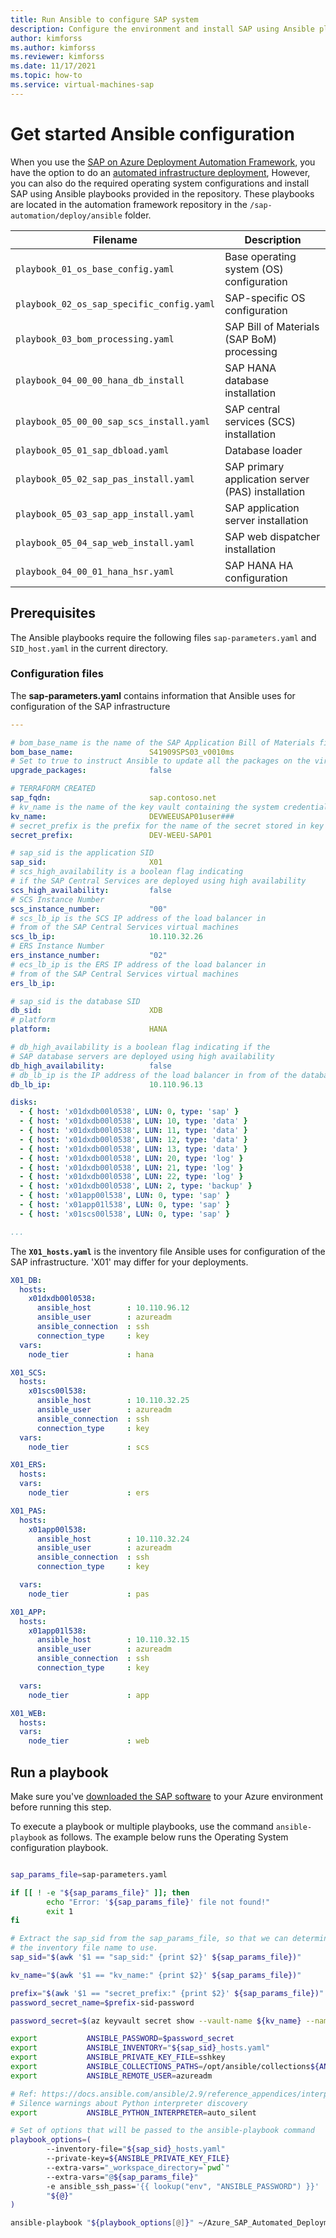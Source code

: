 ```yaml
---
title: Run Ansible to configure SAP system
description: Configure the environment and install SAP using Ansible playbooks with the SAP on Azure Deployment Automation Framework.
author: kimforss
ms.author: kimforss
ms.reviewer: kimforss
ms.date: 11/17/2021
ms.topic: how-to
ms.service: virtual-machines-sap
---
```


# Get started Ansible configuration

When you use the [SAP on Azure Deployment Automation Framework](automation-deployment-framework.md), you have the option to do an [automated infrastructure deployment](automation-get-started.md), However, you can also do the required operating system configurations and install SAP using Ansible playbooks provided in the repository. These playbooks are located in the automation framework repository in the `/sap-automation/deploy/ansible` folder.

| Filename                                   | Description                                       |
| ------------------------------------------ | ------------------------------------------------- |
| `playbook_01_os_base_config.yaml`          | Base operating system (OS) configuration          |
| `playbook_02_os_sap_specific_config.yaml`  | SAP-specific OS configuration                     |
| `playbook_03_bom_processing.yaml`          | SAP Bill of Materials (SAP BoM) processing        |
| `playbook_04_00_00_hana_db_install`        | SAP HANA database installation                    |
| `playbook_05_00_00_sap_scs_install.yaml`   | SAP central services (SCS) installation           |
| `playbook_05_01_sap_dbload.yaml`           | Database loader                                   |
| `playbook_05_02_sap_pas_install.yaml`      | SAP primary application server (PAS) installation |
| `playbook_05_03_sap_app_install.yaml`      | SAP application server installation               |
| `playbook_05_04_sap_web_install.yaml`      | SAP web dispatcher installation                   |
| `playbook_04_00_01_hana_hsr.yaml`          | SAP HANA HA configuration                         |

## Prerequisites

The Ansible playbooks require the following files `sap-parameters.yaml` and `SID_host.yaml` in the current directory.

### Configuration files

The **sap-parameters.yaml** contains information that Ansible uses for configuration of the SAP infrastructure

```yaml
---

# bom_base_name is the name of the SAP Application Bill of Materials file
bom_base_name:                 S41909SPS03_v0010ms
# Set to true to instruct Ansible to update all the packages on the virtual machines
upgrade_packages:              false 

# TERRAFORM CREATED
sap_fqdn:                      sap.contoso.net                      
# kv_name is the name of the key vault containing the system credentials
kv_name:                       DEVWEEUSAP01user###
# secret_prefix is the prefix for the name of the secret stored in key vault
secret_prefix:                 DEV-WEEU-SAP01

# sap_sid is the application SID
sap_sid:                       X01
# scs_high_availability is a boolean flag indicating 
# if the SAP Central Services are deployed using high availability 
scs_high_availability:         false
# SCS Instance Number
scs_instance_number:           "00"
# scs_lb_ip is the SCS IP address of the load balancer in 
# from of the SAP Central Services virtual machines
scs_lb_ip:                     10.110.32.26
# ERS Instance Number
ers_instance_number:           "02"
# ecs_lb_ip is the ERS IP address of the load balancer in
# from of the SAP Central Services virtual machines
ers_lb_ip:                     

# sap_sid is the database SID
db_sid:                        XDB
# platform
platform:                      HANA

# db_high_availability is a boolean flag indicating if the 
# SAP database servers are deployed using high availability
db_high_availability:          false
# db_lb_ip is the IP address of the load balancer in from of the database virtual machines
db_lb_ip:                      10.110.96.13

disks:
  - { host: 'x01dxdb00l0538', LUN: 0, type: 'sap' }
  - { host: 'x01dxdb00l0538', LUN: 10, type: 'data' }
  - { host: 'x01dxdb00l0538', LUN: 11, type: 'data' }
  - { host: 'x01dxdb00l0538', LUN: 12, type: 'data' }
  - { host: 'x01dxdb00l0538', LUN: 13, type: 'data' }
  - { host: 'x01dxdb00l0538', LUN: 20, type: 'log' }
  - { host: 'x01dxdb00l0538', LUN: 21, type: 'log' }
  - { host: 'x01dxdb00l0538', LUN: 22, type: 'log' }
  - { host: 'x01dxdb00l0538', LUN: 2, type: 'backup' }
  - { host: 'x01app00l538', LUN: 0, type: 'sap' }
  - { host: 'x01app01l538', LUN: 0, type: 'sap' }
  - { host: 'x01scs00l538', LUN: 0, type: 'sap' }

...
```

The **`X01_hosts.yaml`** is the inventory file Ansible uses for configuration of the SAP infrastructure. 'X01' may differ for your deployments.

```yaml
X01_DB:
  hosts:
    x01dxdb00l0538:
      ansible_host        : 10.110.96.12
      ansible_user        : azureadm
      ansible_connection  : ssh 
      connection_type     : key
  vars:
    node_tier             : hana

X01_SCS:
  hosts:
    x01scs00l538:
      ansible_host        : 10.110.32.25
      ansible_user        : azureadm
      ansible_connection  : ssh 
      connection_type     : key
  vars:
    node_tier             : scs

X01_ERS:
  hosts:
  vars:
    node_tier             : ers

X01_PAS:
  hosts:
    x01app00l538:
      ansible_host        : 10.110.32.24
      ansible_user        : azureadm
      ansible_connection  : ssh 
      connection_type     : key 

  vars:
    node_tier             : pas

X01_APP:
  hosts:
    x01app01l538:
      ansible_host        : 10.110.32.15
      ansible_user        : azureadm
      ansible_connection  : ssh 
      connection_type     : key 

  vars:
    node_tier             : app

X01_WEB:
  hosts:
  vars:
    node_tier             : web

```

## Run a playbook

Make sure you've [downloaded the SAP software](automation-software.md) to your Azure environment before running this step.

To execute a playbook or multiple playbooks, use the command `ansible-playbook` as follows. The example below runs the Operating System configuration playbook.


```bash

sap_params_file=sap-parameters.yaml

if [[ ! -e "${sap_params_file}" ]]; then
        echo "Error: '${sap_params_file}' file not found!"
        exit 1
fi

# Extract the sap_sid from the sap_params_file, so that we can determine
# the inventory file name to use.
sap_sid="$(awk '$1 == "sap_sid:" {print $2}' ${sap_params_file})"

kv_name="$(awk '$1 == "kv_name:" {print $2}' ${sap_params_file})"

prefix="$(awk '$1 == "secret_prefix:" {print $2}' ${sap_params_file})"
password_secret_name=$prefix-sid-password

password_secret=$(az keyvault secret show --vault-name ${kv_name} --name ${password_secret_name} | jq -r .value)

export           ANSIBLE_PASSWORD=$password_secret
export           ANSIBLE_INVENTORY="${sap_sid}_hosts.yaml"
export           ANSIBLE_PRIVATE_KEY_FILE=sshkey
export           ANSIBLE_COLLECTIONS_PATHS=/opt/ansible/collections${ANSIBLE_COLLECTIONS_PATHS:+${ANSIBLE_COLLECTIONS_PATHS}}
export           ANSIBLE_REMOTE_USER=azureadm

# Ref: https://docs.ansible.com/ansible/2.9/reference_appendices/interpreter_discovery.html
# Silence warnings about Python interpreter discovery
export           ANSIBLE_PYTHON_INTERPRETER=auto_silent

# Set of options that will be passed to the ansible-playbook command
playbook_options=(
        --inventory-file="${sap_sid}_hosts.yaml"
        --private-key=${ANSIBLE_PRIVATE_KEY_FILE}
        --extra-vars="_workspace_directory=`pwd`"
        --extra-vars="@${sap_params_file}"
        -e ansible_ssh_pass='{{ lookup("env", "ANSIBLE_PASSWORD") }}'
        "${@}"
)

ansible-playbook "${playbook_options[@]}" ~/Azure_SAP_Automated_Deployment/sap-automation/deploy/ansible/playbook_01_os_base_config.yaml

```


